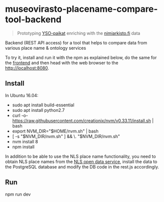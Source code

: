 # museovirasto-placename-compare-tool-backend

> Prototyping <a href="http://finto.fi/yso-paikat/fi/">YSO-paikat</a> enriching with the <a href="https://nimiarkisto.fi/">nimiarkisto.fi</a> data

Backend (REST API access) for a tool that helps to compare data from various place name &amp; ontology services

To try it, install and run it with the npm as explained below, do the same for the <a href="https://github.com/GispoCoding/museovirasto-placename-compare-tool-ui">frontend</a> and then head with the web browser to the <a href="http://localhost:8080">http://localhost:8080</a>.

## Install

In Ubuntu 16.04:
- sudo apt install build-essential
- sudo apt install python2.7 
- curl -o- https://raw.githubusercontent.com/creationix/nvm/v0.33.11/install.sh | bash
- export NVM_DIR="$HOME/nvm.sh" | bash
- [ -s "$NVM_DIR/nvm.sh" ] && \. "$NVM_DIR/nvm.sh"
- nvm install 8
- npm install

In addition to be able to use the NLS place name functionality, you need to obtain NLS place names from the [NLS open data service](https://www.maanmittauslaitos.fi/en/e-services/open-data-file-download-service), install the data to the PostgreSQL database and modify the DB code in the rest.js accordingly.

## Run

npm run dev
